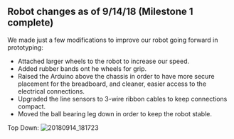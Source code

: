 ## Robot changes as of 9/14/18 (Milestone 1 complete)
We made just a few modifications to improve our robot going forward in prototyping: 
 - Attached larger wheels to the robot to increase our speed.
 - Added rubber bands ont he wheels for grip.
 - Raised the Arduino above the chassis in order to have more secure placement for the breadboard,
and cleaner, easier access to the electrical connections. 
 - Upgraded the line sensors to 3-wire ribbon cables to keep connections compact.
 - Moved the ball bearing leg down in order to keep the robot stable.
 
 Top Down:
 ![20180914_181723](https://user-images.githubusercontent.com/16722348/45579048-0e820b00-b853-11e8-8e64-ec7956d36d53.jpg)
